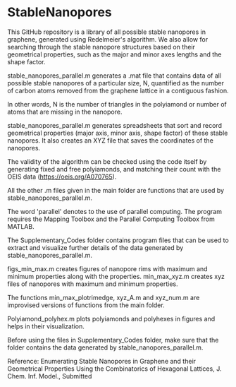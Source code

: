 # StableNanopores

This GitHub repository is a library of all possible stable nanopores in graphene, generated using Redelmeier's algorithm. We also allow for searching through the stable nanopore structures based on their geometrical properties, such as the major and minor axes lengths and the shape factor.

stable_nanopores_parallel.m generates a .mat file that contains data of all possible stable nanopores of a particular size, N, quantified as the number of carbon atoms removed from the graphene lattice in a contiguous fashion.

In other words, N is the number of triangles in the polyiamond or number of atoms that are missing in the nanopore.

stable_nanopores_parallel.m generates spreadsheets that sort and record geometrical properties (major axis, minor axis, shape factor) of these stable nanopores.
It also creates an XYZ file that saves the coordinates of the nanopores.

The validity of the algorithm can be checked using the code itself by generating fixed and free polyiamonds, and matching their count with the OEIS data (https://oeis.org/A070765).

All the other .m files given in the main folder are functions that are used by stable_nanopores_parallel.m.

The word 'parallel' denotes to the use of parallel computing. The program requires the Mapping Toolbox and the Parallel Computing Toolbox from MATLAB. 

The Supplementary_Codes folder contains program files that can be used to extract and visualize further details of the data generated by stable_nanopores_parallel.m.

figs_min_max.m creates figures of nanopore rims with maximum and minimum properties along with the properties.
min_max_xyz.m creates xyz files of nanopores with maximum and minimum properties. 

The functions min_max_plotrimedge, xyz_A.m and xyz_num.m are improvised versions of functions from the main folder.

Polyiamond_polyhex.m plots polyiamonds and polyhexes in figures and helps in their visualization.

Before using the files in Supplementary_Codes folder, make sure that the folder contains the data generated by stable_nanopores_parallel.m.

Reference: Enumerating Stable Nanopores in Graphene and their Geometrical Properties Using the Combinatorics of Hexagonal Lattices, J. Chem. Inf. Model., Submitted
